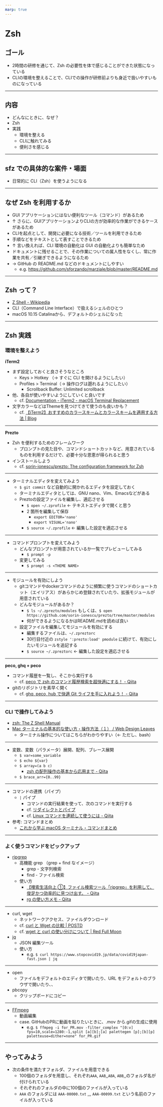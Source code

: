 ```yaml
---
marp: true
---
```


# Zsh

## ゴール

- 2時間の研修を通じて、Zsh の必要性を体で感じることができた状態になっている
- CLIの環境を整えることで、CLIでの操作が研修前よりも身近で扱いやすいものになっている

---

## 内容

- どんなにときに、なぜ？
- Zsh
- 実践
  - 環境を整える
  - CLIに触れてみる
  - 便利さを感じる

---

## sfz での具体的な案件・場面

- 日常的に CLI（Zsh）を使うようになる

---

## なぜ Zsh を利用するか

- GUI アプリケーションにはない便利なツール（コマンド）があるため
- ↑ さらに、GUIアプリケーションよりCLIの方が効率的な作業ができるケースがあるため
- CLIを起点として、開発に必要になる技術／ツールを利用できるため
- 手順などをテキストとして表すことできるため
- ↑ 言い換えれば、CLI 環境の自動化は GUI の自動化よりも簡単なため
- ドキュメントに残せることで、その作業についての属人性をなくし、常に作業を共有／引継ぎできるようになるため
- → GitHub の README.md などのドキュメントにしやすい
  - e.g. https://github.com/sforzando/marziale/blob/master/README.md

---

## Zsh って？

- [Z Shell - Wikipedia](https://ja.wikipedia.org/wiki/Z_Shell)
- CLI（Command Line Interface）で扱えるシェルのひとつ
- macOS 10.15 Catalinaから、デフォルトのシェルになった

---

## Zsh 実践

### 環境を整えよう
**iTerm2**
- まず設定しておくと良さそうなところ
  - Keys > Hotkey （→ すぐに CLI を開けるようにしたい）
  - Profiles > Terminal（→ 操作ログは遡れるようにしたい）
    - Scrollback Buffer: Unlimited scrollback
- 他、各自が使いやすいようにしていくと良いです
  - cf. [Documentation - iTerm2 - macOS Terminal Replacement](https://www.iterm2.com/documentation.html)
- 文字カラーなどはThemeを見つけてきて使うのも良いかも？
  - cf. [【iTerm2】おすすめのカラースキームとカラースキームを適用する方法 | Blog](https://yuis-webmemo.org/iterm-color/)

---

**Prezto**
- Zsh を便利するためのフレームワーク
  - プロンプトの見た目や、コマンドショートカットなど、用意されているものを利用するだけで、必要十分な恩恵が得られると思う
- インストールしよう
  - cf. [sorin-ionescu/prezto: The configuration framework for Zsh](https://github.com/sorin-ionescu/prezto)

---

- ターミナルエディタを変えてみよう
  - `$ git commit` など自動的に開かれるエディタを設定しておく
  - ターミナルエディタとしては、GNU nano、Vim、Emacsなどがある
  - Preztoの設定ファイルを編集し、適応させる
    - `$ open ~/.zprofile` ← テキストエディタで開くと思う
    - 2 箇所を編集して保存
      - `export EDITOR='nano'`
      - `export VISUAL='nano'`
    - `$ source ~/.zprofile` ← 編集した設定を適応させる

---

- コマンドプロンプトを変えてみよう
  - どんなプロンプトが用意されているか一覧でプレビューしてみる
    - `$ prompt -p`
  - 変更してみる
    - `$ prompt -s <THEME NAME>`

---

- モジュールを有効にしよう
  - gitコマンドやdockerコマンドのように頻繁に使うコマンドのショートカット（エイリアス）があらかじめ登録されていたり、拡張モジュールが用意されている
  - どんなモジュールがあるか？
    - `$ ls ~/.zprezto/modules` もしくは、`$ open https://github.com/sorin-ionescu/prezto/tree/master/modules`
    - 何ができるようになるかはREADME.mdを読めば良い
  - 設定ファイルを編集してモジュールを有効にする
    - 編集するファイルは、`~/.zpreztorc`
    - 30行目付近の `zstyle ':prezto:load' pmodule` に続けて、有効にしたいモジュールを追記する
    - `$ source ~/.zpreztorc` ← 編集した設定を適応させる

---

**peco, ghq + peco**
- コマンド履歴を一覧し、そこから実行する
  - cf. [peco で zsh のコマンド履歴検索を超快適にする！ - Qiita](https://qiita.com/shepabashi/items/f2bc2be37a31df49bca5)
- gitのリポジトリを素早く開く
  - cf. [ghq, peco, hub で快適 Git ライフを手に入れよう！ - Qiita](https://qiita.com/itkrt2y/items/0671d1f48e66f21241e2)

---

### CLI で操作してみよう
- [zsh: The Z Shell Manual](http://zsh.sourceforge.net/Doc/Release/index.html)
- [Mac ターミナルの基本的な使い方・操作方法（１） / Web Design Leaves](https://www.webdesignleaves.com/pr/plugins/mac_terminal_basics_01.html)
  - ターミナル操作についてはこちらがわかりやすい（← ただし、bash）

---

- 変数、変数（パラメータ）展開、配列、ブレース展開
  - `$ var=some_variable`
  - `$ echo ${var}`
  - `$ array=(a b c)`
    - [zsh の配列操作の基本から応用まで - Qiita](https://qiita.com/mollifier/items/f897b3fddd2d10369333)
  - `$ brace_arr={0..99}`

---

- コマンドの連携（パイプ）
  - `|` パイプ
    - コマンドの実行結果を使って、次のコマンドを実行する
    - cf. [リダイレクトとパイプ](https://www.webdesignleaves.com/pr/plugins/mac_terminal_basics_01.html)
    - cf. [Linux コマンドを連続して使うには - Qiita](https://qiita.com/egawa_kun/items/714394609eef6be8e0bf)
- 参考: コマンドまとめ
  - [これから学ぶ macOS ターミナル・コマンドまとめ](https://gist.github.com/gushernobindsme/58ddb4d7d190686ba6b5a28fdda077f4)

---

### よく使うコマンドをピックアップ
- [ripgrep](https://github.com/BurntSushi/ripgrep)
  - 高機能 grep （grep + find なイメージ）
    - grep - 文字列検索
    - find - ファイル検索
  - 使い方
    - [【捜索生活向上 ①】ファイル検索ツール「ripgrep」を利用して、俊足かつ効率的に見つけ出す。 - Qiita](https://qiita.com/t_o_d/items/90768b683926b1b48620)
    - [rg の使い方メモ - Qiita](https://qiita.com/miyagi1024/items/32b151087a6b8d29e0aa)

---

- curl, wget
  - ネットワークアクセス、ファイルダウンロード
  - cf. [curl と Wget の比較 | POSTD](https://postd.cc/curl-vs-wget/)
  - cf. [wget と curl の使い分けについて | Red Full Moon](https://red-full-moon.com/wget-or-curl/)
- [jq](https://stedolan.github.io/jq/)
  - JSON 編集ツール
  - 使い方
    - e.g. `$ curl https://www.stopcovid19.jp/data/covid19japan-fast.json | jq`

---

- open
  - ファイルをデフォルトのエディタで開いたり、URL をデフォルトのブラウザで開いたり、、
- pbcopy
  - クリップボードにコピー

---

- [FFmpeg](https://ffmpeg.org/)
  - 動画編集
  - case. GitHubのPRに動画を貼りたいときに、.mov から.gifの生成に使用
    - e.g. `$ ffmpeg -i for_PR.mov -filter_complex "[0:v] fps=10,scale=1280:-1,split [a][b];[a] palettegen [p];[b][p] paletteuse=dither=none" for_PR.gif`

---

## やってみよう

- 次の条件を満たすフォルダ、ファイルを用意できる
  - 100個のフォルダを用意し、それぞれ`AAA`, `AAB`,,`ABA`, `ABB`,,のフォルダ名が付けられている
  - それぞれのフォルダの中に100個のファイルが入っている
  - `AAA` のフォルダには `AAA-00000.txt` ,,, `AAA-00099.txt` という名前のファイルが入っている

